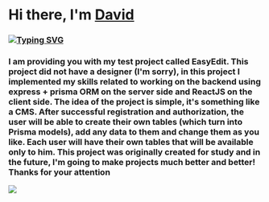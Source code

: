 # Hi there, I'm [David](https://www.linkedin.com/in/dshamsani/)
### [![Typing SVG](https://readme-typing-svg.herokuapp.com?color=%2336BCF7&lines=Computer+science+student)](https://git.io/typing-svg)

### I am providing you with my test project called EasyEdit. This project did not have a designer (I'm sorry), in this project I implemented my skills related to working on the backend using express + prisma ORM on the server side and ReactJS on the client side. The idea of the project is simple, it's something like a CMS. After successful registration and authorization, the user will be able to create their own tables (which turn into Prisma models), add any data to them and change them as you like. Each user will have their own tables that will be available only to him. This project was originally created for study and in the future, I'm going to make projects much better and better! Thanks for your attention


![](https://github.com/blackcater/blackcater/raw/main/images/Hi.gif) 
